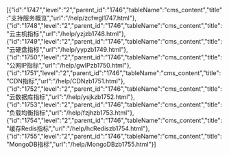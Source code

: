 [{"id":"1747","level":"2","parent_id":"1746","tableName":"cms_content","title":"支持服务概览","url":"/help/zcfwgl1747.html"},{"id":"1748","level":"2","parent_id":"1746","tableName":"cms_content","title":"云主机指标","url":"/help/yzjzb1748.html"},{"id":"1749","level":"2","parent_id":"1746","tableName":"cms_content","title":"云硬盘指标","url":"/help/yypzb1749.html"},{"id":"1750","level":"2","parent_id":"1746","tableName":"cms_content","title":"公网IP指标","url":"/help/gwIPzb1750.html"},{"id":"1751","level":"2","parent_id":"1746","tableName":"cms_content","title":"CDN指标","url":"/help/CDNzb1751.html"},{"id":"1752","level":"2","parent_id":"1746","tableName":"cms_content","title":"云数据库指标","url":"/help/ysjkzb1752.html"},{"id":"1753","level":"2","parent_id":"1746","tableName":"cms_content","title":"负载均衡指标","url":"/help/fzjhzb1753.html"},{"id":"1754","level":"2","parent_id":"1746","tableName":"cms_content","title":"缓存Redis指标","url":"/help/hcRediszb1754.html"},{"id":"1755","level":"2","parent_id":"1746","tableName":"cms_content","title":"MongoDB指标","url":"/help/MongoDBzb1755.html"}]